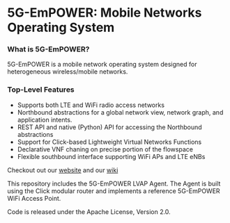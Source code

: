 5G-EmPOWER: Mobile Networks Operating System
=========================================

### What is 5G-EmPOWER?
5G-EmPOWER is a mobile network operating system designed for heterogeneous wireless/mobile networks.

### Top-Level Features
* Supports both LTE and WiFi radio access networks
* Northbound abstractions for a global network view, network graph, and application intents.
* REST API and native (Python) API for accessing the Northbound abstractions
* Support for Click-based Lightweight Virtual Networks Functions
* Declarative VNF chaning on precise portion of the flowspace
* Flexible southbound interface supporting WiFi APs and LTE eNBs

Checkout out our [website](http://5g-empower.io/) and our [wiki](https://github.com/5g-empower/5g-empower.github.io/wiki)

This repository includes the 5G-EmPOWER LVAP Agent. The Agent is built using the Click modular router and implements a reference 5G-EmPOWER WiFi Access Point.

Code is released under the Apache License, Version 2.0.
